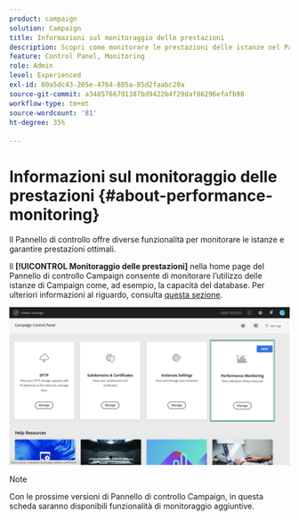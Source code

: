 ```yaml
---
product: campaign
solution: Campaign
title: Informazioni sul monitoraggio delle prestazioni
description: Scopri come monitorare le prestazioni delle istanze nel Pannello di controllo Campaign
feature: Control Panel, Monitoring
role: Admin
level: Experienced
exl-id: 80a5dc43-205e-4764-805a-85d2faabc20a
source-git-commit: a3485766791387bd9422b4f29daf86296efafb98
workflow-type: tm+mt
source-wordcount: '81'
ht-degree: 35%

---
```


# Informazioni sul monitoraggio delle prestazioni {#about-performance-monitoring}

Il Pannello di controllo offre diverse funzionalità per monitorare le istanze e garantire prestazioni ottimali.

Il **[!UICONTROL Monitoraggio delle prestazioni]** nella home page del Pannello di controllo Campaign consente di monitorare l’utilizzo delle istanze di Campaign come, ad esempio, la capacità del database. Per ulteriori informazioni al riguardo, consulta [questa sezione](../../performance-monitoring/using/database-monitoring.md).

![](assets/performance_card.png)

>[!NOTE]
>
>Con le prossime versioni di Pannello di controllo Campaign, in questa scheda saranno disponibili funzionalità di monitoraggio aggiuntive.

